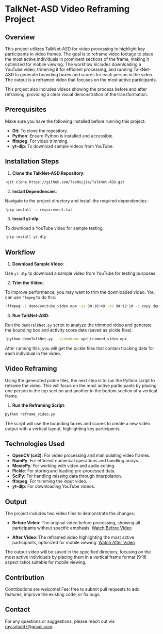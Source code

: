 # TalkNet-ASD Video Reframing Project

## Overview

This project utilizes TalkNet-ASD for video processing to highlight key participants in video frames. The goal is to reframe video footage to place the most active individuals in prominent sections of the frame, making it optimized for mobile viewing. The workflow includes downloading a YouTube video, trimming it for efficient processing, and running TalkNet-ASD to generate bounding boxes and scores for each person in the video. The output is a reframed video that focuses on the most active participants.

This project also includes videos showing the process before and after reframing, providing a clear visual demonstration of the transformation.

## Prerequisites

Make sure you have the following installed before running this project:
- **Git**: To clone the repository.
- **Python**: Ensure Python is installed and accessible.
- **ffmpeg**: For video trimming.
- **yt-dlp**: To download sample videos from YouTube.

## Installation Steps

1. **Clone the TalkNet-ASD Repository**:

```sh
!git clone https://github.com/TaoRuijie/TalkNet-ASD.git
```

2. **Install Dependencies**:

Navigate to the project directory and install the required dependencies:

```sh
!pip install -r requirement.txt
```

3. **Install yt-dlp**:

To download a YouTube video for sample testing:

```sh
!pip install yt-dlp
```

## Workflow

1. **Download Sample Video**:

Use `yt-dlp` to download a sample video from YouTube for testing purposes.

2. **Trim the Video**:

To improve performance, you may want to trim the downloaded video. You can use `ffmpeg` to do this:

```sh
!ffmpeg -i demo/youtube_video.mp4 -ss 00:10:48 -to 00:12:10 -c copy demo/upd_trimmed_video.mp4
```

3. **Run TalkNet-ASD**:

Run the `demoTalkNet.py` script to analyze the trimmed video and generate the bounding box and activity score data (saved as pickle files):

```sh
!python demoTalkNet.py --videoName upd_trimmed_video.mp4
```

After running this, you will get the pickle files that contain tracking data for each individual in the video.

## Video Reframing

Using the generated pickle files, the next step is to run the Python script to reframe the video. This will focus on the most active participants by placing one person in the top section and another in the bottom section of a vertical frame.

1. **Run the Reframing Script**:

```sh
python reframe_video.py
```

The script will use the bounding boxes and scores to create a new video output with a vertical layout, highlighting key participants.

## Technologies Used

- **OpenCV (cv2)**: For video processing and manipulating video frames.
- **NumPy**: For efficient numerical operations and handling arrays.
- **MoviePy**: For working with video and audio editing.
- **Pickle**: For storing and loading pre-processed data.
- **SciPy**: For handling missing data through interpolation.
- **ffmpeg**: For trimming the input video.
- **yt-dlp**: For downloading YouTube videos.


 ## Output

The project includes two video files to demonstrate the changes:

- **Before Video**: The original video before processing, showing all participants without specific emphasis. [Watch Before Video](https://example.com/path/to/before_video.mp4)

- **After Video**: The reframed video highlighting the most active participants, optimized for mobile viewing. [Watch After Video](https://example.com/path/to/after_video.mp4)


The output video will be saved in the specified directory, focusing on the most active individuals by placing them in a vertical frame format (9:16 aspect ratio) suitable for mobile viewing.

## Contribution

Contributions are welcome! Feel free to submit pull requests to add features, improve the existing code, or fix bugs.
 

## Contact

For any questions or suggestions, please reach out via  rayirahul67@gmail.com.

